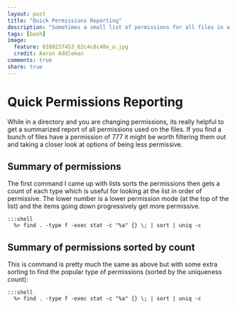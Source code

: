 ```yaml
---
layout: post
title: "Quick Permissions Reporting"
description: "Sometimes a small list of permissions for all files in a directory is really helpful. Here are some commands to help out with printing the octal permissions mode for all files and counting the results."
tags: [bash]
image:
  feature: 8160237453_62c4c8c48e_o.jpg
  credit: Aaron Addleman
comments: true
share: true
---
```


# Quick Permissions Reporting

While in a directory and you are changing permissions, its really helpful to get a summarized report of all permissions used on the files. If you find a bunch of files have a permission of 777 it might be worth filtering them out and taking a closer look at options of being less permissive.

## Summary of permissions

The first command I came up with lists sorts the permissions then gets a count of each type which is useful for looking at the list in order of permissive. The lower number is a lower permission mode (at the top of the list) and the items going down progressively get more permissive.

    :::shell
      %> find . -type f -exec stat -c "%a" {} \; | sort | uniq -c

## Summary of permissions sorted by count

This is command is pretty much the same as above but with some extra sorting to find the popular type of permissions (sorted by the uniqueness count):

    :::shell
      %> find . -type f -exec stat -c "%a" {} \; | sort | uniq -c
